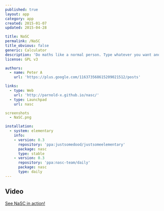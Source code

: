 ```yaml
---
published: true
layout: app
category: app
created: 2015-01-07
updated: 2015-04-28

title: NaSC
permalink: /NaSC
title_obvious: false
generic: Calculator
description: 'Do maths like a normal person. Type whatever you want and the app smartly figures it out. You can even plug those answers into future equations and if that answer changes, so do the equations.'
license: GPL v3

authors:
  - name: Peter A
    url: 'https://plus.google.com/116373568615209021512/posts'

links:
  - type: Web
    url: 'http://parnold-x.github.io/nasc/'
  - type: Launchpad
    url: nasc

screenshots
  - NaSC.png

installation:
  - system: elementary
    info:
    - version: 0.3
      repository: 'ppa:justsomedood/justsomeelementary'
      package: nasc
      type: stable
    - version: 0.3
      repository: 'ppa:nasc-team/daily'
      package: nasc
      type: daily
---
```


## Video
[See NaSC in action!](https://dl.dropboxusercontent.com/u/28321853/screencast1411074345.webm)